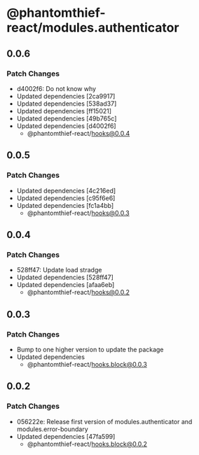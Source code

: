 # @phantomthief-react/modules.authenticator

## 0.0.6

### Patch Changes

- d4002f6: Do not know why
- Updated dependencies [2ca9917]
- Updated dependencies [538ad37]
- Updated dependencies [ff15021]
- Updated dependencies [49b765c]
- Updated dependencies [d4002f6]
  - @phantomthief-react/hooks@0.0.4

## 0.0.5

### Patch Changes

- Updated dependencies [4c216ed]
- Updated dependencies [c95f6e6]
- Updated dependencies [fc1a4bb]
  - @phantomthief-react/hooks@0.0.3

## 0.0.4

### Patch Changes

- 528ff47: Update load stradge
- Updated dependencies [528ff47]
- Updated dependencies [afaa6eb]
  - @phantomthief-react/hooks@0.0.2

## 0.0.3

### Patch Changes

- Bump to one higher version to update the package
- Updated dependencies
  - @phantomthief-react/hooks.block@0.0.3

## 0.0.2

### Patch Changes

- 056222e: Release first version of modules.authenticator and modules.error-boundary
- Updated dependencies [47fa599]
  - @phantomthief-react/hooks.block@0.0.2
